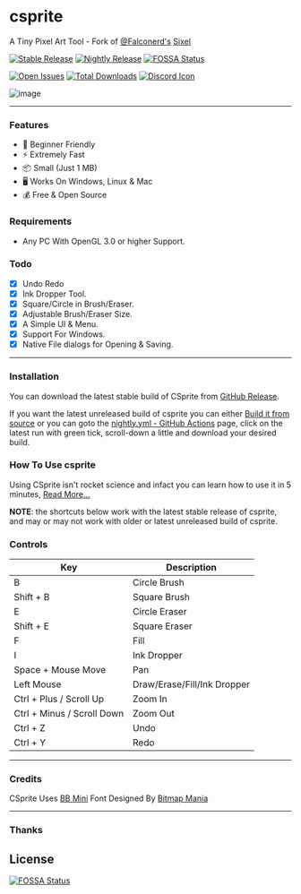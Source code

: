 # csprite
A Tiny Pixel Art Tool - Fork of [@Falconerd's](https://github.com/falconerd) [Sixel](https://github.com/falconerd/sixel)

[![Stable Release](https://github.com/pegvin/csprite/actions/workflows/stable.yml/badge.svg)](https://github.com/pegvin/csprite/releases)
[![Nightly Release](https://github.com/pegvin/csprite/actions/workflows/nightly.yml/badge.svg)](https://github.com/pegvin/csprite/actions/workflows/nightly.yml)
[![FOSSA Status](https://app.fossa.com/api/projects/git%2Bgithub.com%2Fpegvin%2Fcsprite.svg?type=shield)](https://app.fossa.com/projects/git%2Bgithub.com%2Fpegvin%2Fcsprite?ref=badge_shield)

[![Open Issues](https://img.shields.io/github/issues/pegvin/csprite)](https://github.com/pegvin/csprite/issues)
[![Total Downloads](https://img.shields.io/github/downloads/pegvin/csprite/total)](https://github.com/pegvin/csprite/releases)
[![Discord Icon](https://img.shields.io/discord/998971119623209090?color=7289DA&logo=discord&logoColor=FFF)](https://discord.gg/FFbRAVj5Mt)

![image](https://user-images.githubusercontent.com/75035219/170718904-9e3c0b00-4a1c-4d48-8876-5dd43d5f4d7b.png)

---
### Features
- :beginner: Beginner Friendly
- :zap: Extremely Fast
- :package: Small (Just 1 MB)
- :desktop_computer: Works On Windows, Linux & Mac
- :moneybag: Free & Open Source

### Requirements
- Any PC With OpenGL 3.0 or higher Support.

### Todo
- [x] Undo Redo
- [x] Ink Dropper Tool.
- [x] Square/Circle in Brush/Eraser.
- [x] Adjustable Brush/Eraser Size.
- [x] A Simple UI & Menu.
- [x] Support For Windows.
- [x] Native File dialogs for Opening & Saving.

---

### Installation
You can download the latest stable build of CSprite from [GitHub Release](https://github.com/pegvin/csprite/releases).

If you want the latest unreleased build of csprite you can either [Build it from source](https://github.com/pegvin/csprite/wiki/Building-From-Source) or you can goto the [nightly.yml - GitHub Actions](https://github.com/pegvin/csprite/actions/workflows/nightly.yml) page, click on the latest run with green tick, scroll-down a little and download your desired build.

### How To Use csprite
Using CSprite isn't rocket science and infact you can learn how to use it in 5 minutes, [Read More...](https://github.com/pegvin/CSprite/wiki)

**NOTE**: the shortcuts below work with the latest stable release of csprite, and may or may not work with older or latest unreleased build of csprite.

### Controls
| Key                          | Description                  |
|------------------------------|------------------------------|
| B                            | Circle Brush                 |
| Shift + B                    | Square Brush                 |
| E                            | Circle Eraser                |
| Shift + E                    | Square Eraser                |
| F                            | Fill                         |
| I                            | Ink Dropper                  |
| Space + Mouse Move           | Pan                          |
| Left Mouse                   | Draw/Erase/Fill/Ink Dropper  |
| Ctrl + Plus / Scroll Up      | Zoom In                      |
| Ctrl + Minus / Scroll Down   | Zoom Out                     |
| Ctrl + Z                     | Undo                         |
| Ctrl + Y                     | Redo                         |

---
### Credits

CSprite Uses [BB Mini](https://www.dafont.com/bm-mini.font) Font Designed By [Bitmap Mania](https://www.dafont.com/bitmapmania.d283)

---

### Thanks


## License
[![FOSSA Status](https://app.fossa.com/api/projects/git%2Bgithub.com%2Fpegvin%2Fcsprite.svg?type=large)](https://app.fossa.com/projects/git%2Bgithub.com%2Fpegvin%2Fcsprite?ref=badge_large)